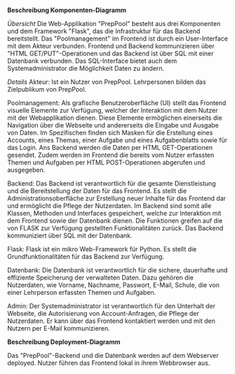 **Beschreibung Komponenten-Diagramm**

*Übersicht*
Die Web-Applikation "PrepPool" besteht aus drei Komponenten und dem Framework "Flask", das die Infrastruktur für das Backend bereitstellt. Das "Poolmanagement" im Frontend ist durch ein User-Interface mit dem Akteur verbunden. Frontend und Backend kommunizieren über "HTML GET/PUT"-Operationen und das Backend ist über SQL mit einer Datenbank verbunden. Das SQL-Interface bietet auch dem Systemadministrator die Möglichkeit Daten zu ändern. 

*Details*
Akteur: Ist ein Nutzer von PrepPool. Lehrpersonen bilden das Zielpublikum von PrepPool.

Poolmanagement: Als grafische Benutzeroberfläche (UI) stellt das Frontend visuelle Elemente zur Verfügung, welcher der Interaktion mit dem Nutzer mit der Webapplikation dienen. Diese Elemente ermöglichen einerseits die Navigation über die Webseite und andererseits die Eingabe und Ausgabe von Daten. Im Spezifischen finden sich Masken für die Erstellung eines Accounts, eines Themas, einer Aufgabe und eines Aufgabenblatts sowie für das Login. Ans Backend werden die Daten per HTML GET-Operationen gesendet. Zudem werden im Frontend die bereits vom Nutzer erfassten Themen und Aufgaben per HTML POST-Operationen abgerufen und ausgegeben.

Backend: Das Backend ist verantwortlich für die gesamte Dienstleistung und die Bereitstellung der Daten für das Frontend. Es stellt die Administrationsoberfläche zur Erstellung neuer Inhalte für das Frontend dar und ermöglicht die Pflege der Nutzerdaten. Im Backend sind somit alle Klassen, Methoden und Interfaces gespeichert, welche zur Interaktion mit dem Frontend sowie der Datenbank dienen. Die Funktionen greifen auf die von FLASK zur Verfügung gestellten Funktionalitäten zurück. Das Backend kommuniziert über SQL mit der Datenbank.

Flask: Flask ist ein mikro Web-Framework für Python. Es stellt die Grundfunktionalitäten für das Backend zur Verfügung. 

Datenbank: Die Datenbank ist verantwortlich für die sichere, dauerhafte und effiziente Speicherung der verwalteten Daten. Dazu gehören die Nutzerdaten, wie Vorname, Nachname, Passwort, E-Mail, Schule, die von einer Lehrperson erfassten Themen und Aufgaben.

Admin: Der Systemadministrator ist verantwortlich für den Unterhalt der Webseite, die Autorisierung von Account-Anfragen, die Pflege der Nutzerdaten. Er kann über das Frontend kontaktiert werden und mit den Nutzern per E-Mail kommunizieren.


**Beschreibung Deployment-Diagramm**

Das "PrepPool"-Backend und die Datenbank werden auf dem Webserver deployed. Nutzer führen das Frontend lokal in ihrem Webbrowser aus.
